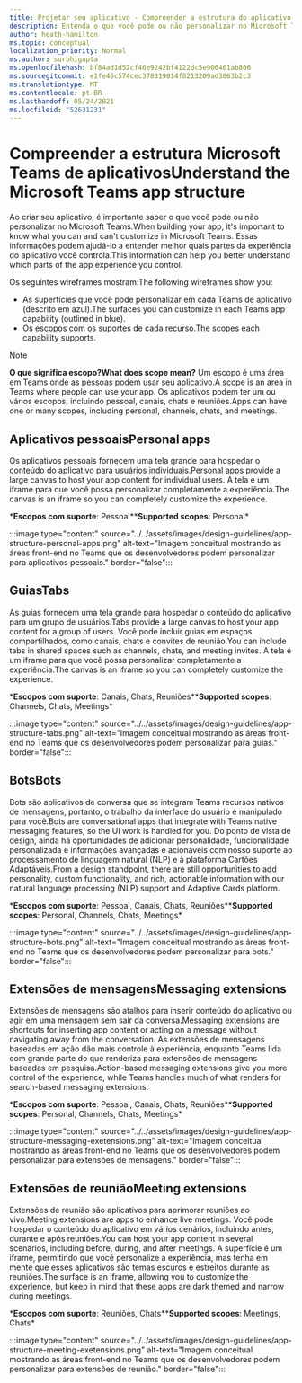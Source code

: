 ```yaml
---
title: Projetar seu aplicativo - Compreender a estrutura do aplicativo
description: Entenda o que você pode ou não personalizar no Microsoft Teams ao projetar seu aplicativo.
author: heath-hamilton
ms.topic: conceptual
localization_priority: Normal
ms.author: surbhigupta
ms.openlocfilehash: bf84ad1d52cf46e9242bf4122dc5e900461ab806
ms.sourcegitcommit: e1fe46c574cec378319814f8213209ad3063b2c3
ms.translationtype: MT
ms.contentlocale: pt-BR
ms.lasthandoff: 05/24/2021
ms.locfileid: "52631231"
---
```

# <a name="understand-the-microsoft-teams-app-structure"></a><span data-ttu-id="79e4a-103">Compreender a estrutura Microsoft Teams de aplicativos</span><span class="sxs-lookup"><span data-stu-id="79e4a-103">Understand the Microsoft Teams app structure</span></span>

<span data-ttu-id="79e4a-104">Ao criar seu aplicativo, é importante saber o que você pode ou não personalizar no Microsoft Teams.</span><span class="sxs-lookup"><span data-stu-id="79e4a-104">When building your app, it's important to know what you can and can't customize in Microsoft Teams.</span></span> <span data-ttu-id="79e4a-105">Essas informações podem ajudá-lo a entender melhor quais partes da experiência do aplicativo você controla.</span><span class="sxs-lookup"><span data-stu-id="79e4a-105">This information can help you better understand which parts of the app experience you control.</span></span>

<span data-ttu-id="79e4a-106">Os seguintes wireframes mostram:</span><span class="sxs-lookup"><span data-stu-id="79e4a-106">The following wireframes show you:</span></span>

* <span data-ttu-id="79e4a-107">As superfícies que você pode personalizar em cada Teams de aplicativo (descrito em azul).</span><span class="sxs-lookup"><span data-stu-id="79e4a-107">The surfaces you can customize in each Teams app capability (outlined in blue).</span></span>
* <span data-ttu-id="79e4a-108">Os escopos com os suportes de cada recurso.</span><span class="sxs-lookup"><span data-stu-id="79e4a-108">The scopes each capability supports.</span></span>

> [!NOTE]
> <span data-ttu-id="79e4a-109">**O que significa escopo?**</span><span class="sxs-lookup"><span data-stu-id="79e4a-109">**What does scope mean?**</span></span> <span data-ttu-id="79e4a-110">Um escopo é uma área em Teams onde as pessoas podem usar seu aplicativo.</span><span class="sxs-lookup"><span data-stu-id="79e4a-110">A scope is an area in Teams where people can use your app.</span></span> <span data-ttu-id="79e4a-111">Os aplicativos podem ter um ou vários escopos, incluindo pessoal, canais, chats e reuniões.</span><span class="sxs-lookup"><span data-stu-id="79e4a-111">Apps can have one or many scopes, including personal, channels, chats, and meetings.</span></span>

## <a name="personal-apps"></a><span data-ttu-id="79e4a-112">Aplicativos pessoais</span><span class="sxs-lookup"><span data-stu-id="79e4a-112">Personal apps</span></span>

<span data-ttu-id="79e4a-113">Os aplicativos pessoais fornecem uma tela grande para hospedar o conteúdo do aplicativo para usuários individuais.</span><span class="sxs-lookup"><span data-stu-id="79e4a-113">Personal apps provide a large canvas to host your app content for individual users.</span></span> <span data-ttu-id="79e4a-114">A tela é um iframe para que você possa personalizar completamente a experiência.</span><span class="sxs-lookup"><span data-stu-id="79e4a-114">The canvas is an iframe so you can completely customize the experience.</span></span>

<span data-ttu-id="79e4a-115">\***Escopos com suporte**: Pessoal\*</span><span class="sxs-lookup"><span data-stu-id="79e4a-115">\***Supported scopes**: Personal\*</span></span>

:::image type="content" source="../../assets/images/design-guidelines/app-structure-personal-apps.png" alt-text="Imagem conceitual mostrando as áreas front-end no Teams que os desenvolvedores podem personalizar para aplicativos pessoais." border="false":::

## <a name="tabs"></a><span data-ttu-id="79e4a-117">Guias</span><span class="sxs-lookup"><span data-stu-id="79e4a-117">Tabs</span></span>

<span data-ttu-id="79e4a-118">As guias fornecem uma tela grande para hospedar o conteúdo do aplicativo para um grupo de usuários.</span><span class="sxs-lookup"><span data-stu-id="79e4a-118">Tabs provide a large canvas to host your app content for a group of users.</span></span> <span data-ttu-id="79e4a-119">Você pode incluir guias em espaços compartilhados, como canais, chats e convites de reunião.</span><span class="sxs-lookup"><span data-stu-id="79e4a-119">You can include tabs in shared spaces such as channels, chats, and meeting invites.</span></span> <span data-ttu-id="79e4a-120">A tela é um iframe para que você possa personalizar completamente a experiência.</span><span class="sxs-lookup"><span data-stu-id="79e4a-120">The canvas is an iframe so you can completely customize the experience.</span></span>

<span data-ttu-id="79e4a-121">\***Escopos com suporte**: Canais, Chats, Reuniões\*</span><span class="sxs-lookup"><span data-stu-id="79e4a-121">\***Supported scopes**: Channels, Chats, Meetings\*</span></span>

:::image type="content" source="../../assets/images/design-guidelines/app-structure-tabs.png" alt-text="Imagem conceitual mostrando as áreas front-end no Teams que os desenvolvedores podem personalizar para guias." border="false":::

## <a name="bots"></a><span data-ttu-id="79e4a-123">Bots</span><span class="sxs-lookup"><span data-stu-id="79e4a-123">Bots</span></span>

<span data-ttu-id="79e4a-124">Bots são aplicativos de conversa que se integram Teams recursos nativos de mensagens, portanto, o trabalho da interface do usuário é manipulado para você.</span><span class="sxs-lookup"><span data-stu-id="79e4a-124">Bots are conversational apps that integrate with Teams native messaging features, so the UI work is handled for you.</span></span> <span data-ttu-id="79e4a-125">Do ponto de vista de design, ainda há oportunidades de adicionar personalidade, funcionalidade personalizada e informações avançadas e acionáveis com nosso suporte ao processamento de linguagem natural (NLP) e à plataforma Cartões Adaptáveis.</span><span class="sxs-lookup"><span data-stu-id="79e4a-125">From a design standpoint, there are still opportunities to add personality, custom functionality, and rich, actionable information with our natural language processing (NLP) support and Adaptive Cards platform.</span></span>

<span data-ttu-id="79e4a-126">\***Escopos com suporte**: Pessoal, Canais, Chats, Reuniões\*</span><span class="sxs-lookup"><span data-stu-id="79e4a-126">\***Supported scopes**: Personal, Channels, Chats, Meetings\*</span></span>

:::image type="content" source="../../assets/images/design-guidelines/app-structure-bots.png" alt-text="Imagem conceitual mostrando as áreas front-end no Teams que os desenvolvedores podem personalizar para bots." border="false":::

## <a name="messaging-extensions"></a><span data-ttu-id="79e4a-128">Extensões de mensagens</span><span class="sxs-lookup"><span data-stu-id="79e4a-128">Messaging extensions</span></span>

<span data-ttu-id="79e4a-129">Extensões de mensagens são atalhos para inserir conteúdo do aplicativo ou agir em uma mensagem sem sair da conversa.</span><span class="sxs-lookup"><span data-stu-id="79e4a-129">Messaging extensions are shortcuts for inserting app content or acting on a message without navigating away from the conversation.</span></span> <span data-ttu-id="79e4a-130">As extensões de mensagens baseadas em ação dão mais controle à experiência, enquanto Teams lida com grande parte do que renderiza para extensões de mensagens baseadas em pesquisa.</span><span class="sxs-lookup"><span data-stu-id="79e4a-130">Action-based messaging extensions give you more control of the experience, while Teams handles much of what renders for search-based messaging extensions.</span></span>

<span data-ttu-id="79e4a-131">\***Escopos com suporte**: Pessoal, Canais, Chats, Reuniões\*</span><span class="sxs-lookup"><span data-stu-id="79e4a-131">\***Supported scopes**: Personal, Channels, Chats, Meetings\*</span></span>

:::image type="content" source="../../assets/images/design-guidelines/app-structure-messaging-exetensions.png" alt-text="Imagem conceitual mostrando as áreas front-end no Teams que os desenvolvedores podem personalizar para extensões de mensagens." border="false":::

## <a name="meeting-extensions"></a><span data-ttu-id="79e4a-133">Extensões de reunião</span><span class="sxs-lookup"><span data-stu-id="79e4a-133">Meeting extensions</span></span>

<span data-ttu-id="79e4a-134">Extensões de reunião são aplicativos para aprimorar reuniões ao vivo.</span><span class="sxs-lookup"><span data-stu-id="79e4a-134">Meeting extensions are apps to enhance live meetings.</span></span> <span data-ttu-id="79e4a-135">Você pode hospedar o conteúdo do aplicativo em vários cenários, incluindo antes, durante e após reuniões.</span><span class="sxs-lookup"><span data-stu-id="79e4a-135">You can host your app content in several scenarios, including before, during, and after meetings.</span></span> <span data-ttu-id="79e4a-136">A superfície é um iframe, permitindo que você personalize a experiência, mas tenha em mente que esses aplicativos são temas escuros e estreitos durante as reuniões.</span><span class="sxs-lookup"><span data-stu-id="79e4a-136">The surface is an iframe, allowing you to customize the experience, but keep in mind that these apps are dark themed and narrow during meetings.</span></span>

<span data-ttu-id="79e4a-137">\***Escopos com suporte**: Reuniões, Chats\*</span><span class="sxs-lookup"><span data-stu-id="79e4a-137">\***Supported scopes**: Meetings, Chats\*</span></span>

:::image type="content" source="../../assets/images/design-guidelines/app-structure-meeting-exetensions.png" alt-text="Imagem conceitual mostrando as áreas front-end no Teams que os desenvolvedores podem personalizar para extensões de reunião." border="false":::
